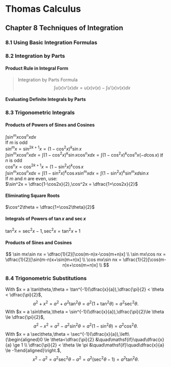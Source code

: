 # Thomas Calculus
## Chapter 8 Techniques of Integration
### 8.1 Using Basic Integration Formulas
### 8.2 Integration by Parts
#### Product Rule in Integral Form
>Integration by Parts Formula  
>$$
>\int u(x)v'(x)dx = u(x)v(x)-\int u'(x)v(x)dx
>$$
#### Evaluating Definite Integrals by Parts
### 8.3 Trigonometric Integrals
#### Products of Powers of Sines and Cosines
$\int\sin^mx\cos^nxdx$  
If $m$ is odd    
$\sin^mx = \sin^{2k+1}x = (1-\cos^2x)^k\sin x$   
$\int\sin^mx\cos^nxdx = \int(1-\cos^2x)^k\sin x\cos^nxdx =  \int(1-\cos^2x)^k\cos^nx(-d\cos x)$
If $n$ is odd  
$\cos^nx = \cos^{2k+1}x = (1-\sin^2x)^k\cos x$  
$\int\sin^mx\cos^nxdx = \int(1-\sin^2x)^k\cos x\sin^mxdx =  \int(1-\sin^2x)^k\sin^mxd\sin x$   
If $m$ and $n$ are even, use:  
$\sin^2x = \dfrac{1-\cos2x}{2},\cos^2x = \dfrac{1+\cos2x}{2}$  
#### Eliminating Square Roots
$\cos^2\theta =  \dfrac{1+\cos2\theta}{2}$ 
#### Integrals of Powers of $\tan x$ and $\sec x$
$\tan^2x = \sec^2x-1, \sec^2x = \tan^2x+1$
#### Products of Sines and Cosines
$$
\sin mx\sin nx = \dfrac{1}{2}[\cos(m-n)x-\cos(m+n)x] \\
\sin mx\cos nx = \dfrac{1}{2}[\sin(m-n)x+\sin(m+n)x] \\
\cos mx\sin nx = \dfrac{1}{2}[\cos(m-n)x+\cos(m+n)x] \\
$$
### 8.4 Trigonometric Substitutions
With $x = a \tan\theta,\theta = \tan^{-1}(\dfrac{x}{a}),\dfrac{\pi}{2} < \theta < \dfrac{\pi}{2}$,
$$
a^2 + x^2 = a^2 + a^2\tan^2\theta = a^2(1 + \tan^2\theta) = a^2\sec^2\theta.
$$
With $x = a \sin\theta,\theta = \sin^{-1}(\dfrac{x}{a}),\dfrac{\pi}{2}\le \theta \le \dfrac{\pi}{2}$,
$$
a^2 - x^2 = a^2 - a^2\sin^2\theta = a^2(1 - \sin^2\theta) = a^2\cos^2\theta.
$$
With $x = a \sec\theta,\theta = \sec^{-1}(\dfrac{x}{a}),\left\{\begin{aligned}0 \le \theta<\dfrac{\pi}{2} &\quad\mathsf{if}\quad\dfrac{x}{a} \ge 1 \\  \dfrac{\pi}{2} < \theta \le \pi &\quad\mathsf{if}\quad\dfrac{x}{a} \le -1\end{aligned}\right.$,
$$
x^2 - a^2 = a^2\sec^2\theta - a^2 = a^2(\sec^2\theta-1) = a^2\tan^2\theta.
$$